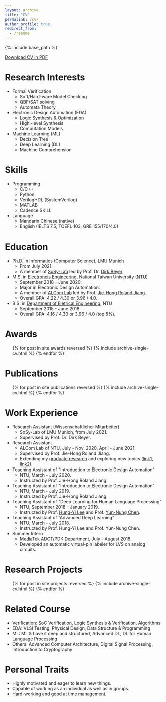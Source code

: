 ```yaml
---
layout: archive
title: "CV"
permalink: /cv/
author_profile: true
redirect_from:
  - /resume
---
```


{% include base_path %}

[Download CV in PDF](http://po-chun-chien.github.io/files/CV.pdf)

Research Interests
======
* Formal Verification
  * Soft/Hard-ware Model Checking
  * QBF/SAT solving
  * Automata Theory
* Electronic Design Automation (EDA)
  * Logic Synthesis & Optimization
  * Highl-level Synthesis
  * Computation Models
* Machine Learning (ML)
  * Decision Tree
  * Deep Learning (DL)
  * Machine Comprehension

Skills
======
* Programming
  * C/C++
  * Python
  * VerilogHDL (SystemVerilog)
  * MATLAB
  * Cadence SKILL
* Language
  * Mandarin Chinese (native)
  * English (IELTS 7.5, TOEFL 103, GRE 155/170/4.0)

Education
======
* Ph.D. in [Informatics](http://www.ifi.lmu.de/) (Computer Science), [LMU Munich](https://www.lmu.de/en/index.html)
  * From July 2021.
  * A member of [SoSy-Lab](https://www.sosy-lab.org/) led by Prof. Dr. [Dirk Beyer](https://www.sosy-lab.org/people/beyer/)
* M.S. in [Electroncis Engineering](https://giee.ntu.edu.tw/), National Taiwan University ([NTU](https://www.ntu.edu.tw/))
  * September 2018 - June 2020.
  * Major in Electronic Design Automation.
  * A member of [ALCom Lab](http://alcom.ee.ntu.edu.tw/) led by Prof. [Jie-Hong Roland Jiang](http://cc.ee.ntu.edu.tw/~jhjiang/).
  * Overall GPA: 4.22 / 4.30 or 3.96 / 4.0.
* B.S. in [Department of Eletrical Engineering](https://www.ee.ntu.edu.tw/), NTU
  * September 2015 - June 2018.
  * Overall GPA: 4.16 / 4.30 or 3.96 / 4.0 (top 5%).

Awards
======
  <ul>{% for post in site.awards reversed %}
    {% include archive-single-cv.html %}
  {% endfor %}</ul>

Publications
======
  <ul>{% for post in site.publications reversed %}
    {% include archive-single-cv.html %}
  {% endfor %}</ul>

Work Experience
======
* Research Assistant (Wissenschaftlicher Mitarbeiter)
  * SoSy-Lab of LMU Munich, from July 2021.
  * Supervised by Prof. Dr. Dirk Beyer.
* Research Assistant
  * ALCom Lab of NTU, July - Nov. 2020, April - June 2021.
  * Supervised by Prof. Jie-Hong Roland Jiang.
  * Extending my [graduate research](https://po-chun-chien.github.io/publication/2020-06-thesis) and exploring new topics ([link1](https://po-chun-chien.github.io/projects/5.ML+LS), [link2](https://po-chun-chien.github.io/projects/6.xec/)).
* Teaching Assistant of &quot;Introduction to Electronic Design Automation&quot;
  * NTU, March - July 2020.
  * Instructed by Prof. Jie-Hong Roland Jiang.
* Teaching Assistant of &quot;Introduction to Electronic Design Automation&quot;
  * NTU, March - July 2019.
  * Instructed by Prof. Jie-Hong Roland Jiang.
* Teaching Assistant of &quot;Deep Learning for Human Language Processing&quot;
  * NTU, September 2018 - January 2019.
  * Instructed by Prof. [Hung-Yi Lee](https://speech.ee.ntu.edu.tw/~tlkagk/) and Prof. [Yun-Nung Chen](https://www.csie.ntu.edu.tw/~yvchen/).
* Teaching Assistant of “Advanced Deep Learning”
  * NTU, March - July 2018.
  * Instructed by Prof. Hung-Yi Lee and Prof. Yun-Nung Chen.
* Summer Intern
  * [MediaTek](https://www.mediatek.tw/) ADCT/PDK Department, July - August 2018.
  * Developed an automatic virtual-pin labeler for LVS on analog circuits.

Research Projects
======
  <ul>{% for post in site.projects reversed %}
    {% include archive-single-cv.html %}
  {% endfor %}</ul>
  
Related Course
======
* Verification: SoC Verification, Logic Synthesis & Verification, Algorithms
* EDA: VLSI Testing, Physical Design, Data Structure & Programming
* ML: ML & have it deep and structured, Advanced DL, DL for Human Language Processing
* Others: Advanced Computer Architecture, Digital Signal Processing, Introduction to Cryptography

Personal Traits
======
* Highly motivated and eager to learn new things.
* Capable of working as an individual as well as in groups.
* Hard-working and good at time management.